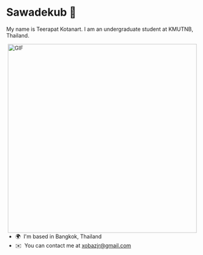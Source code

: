 Sawadekub 🙏
==================================
My name is Teerapat Kotanart. I am an undergraduate student at KMUTNB, Thailand.

<img hight="400" width="500" alt="GIF" align="right" src="[https://github.com/Xx-Ashutosh-xX/Xx-Ashutosh-xX/blob/master/assets/1936.gif](https://github.com/XobazJr/XobazJr/blob/main/assets/darth-vader.gif)">

*   🌍  I'm based in Bangkok, Thailand
*   ✉️  You can contact me at [xobazjr@gmail.com](mailto:xobazjr@gmail.com)
